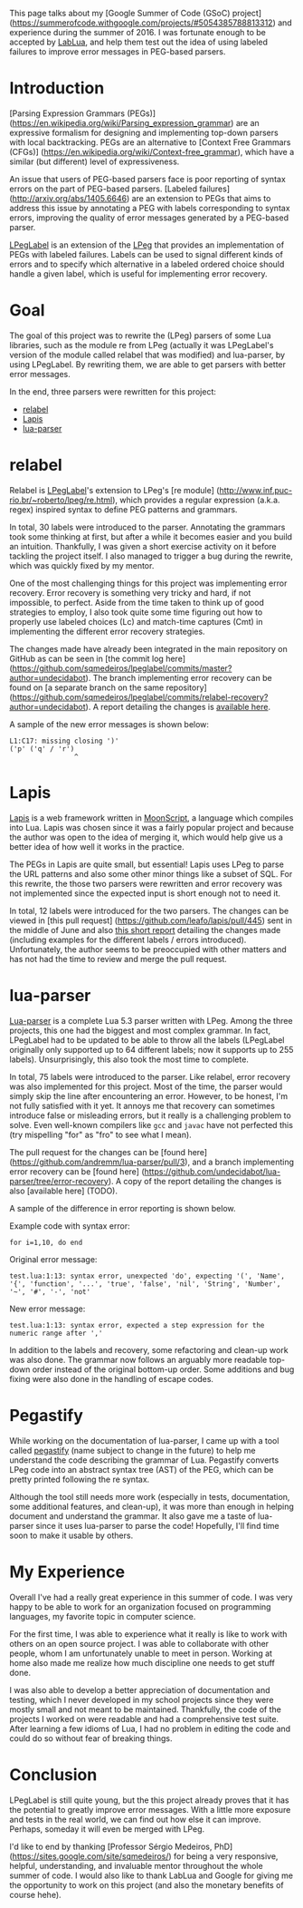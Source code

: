 This page talks about my [Google Summer of Code (GSoC) project]
(https://summerofcode.withgoogle.com/projects/#5054385788813312)
and experience during the summer of 2016. I was fortunate enough
to be accepted by [LabLua](http://www.lua.inf.puc-rio.br/index.html),
and help them test out the idea of using labeled failures to improve
error messages in PEG-based parsers.


# Introduction

[Parsing Expression Grammars (PEGs)]
(https://en.wikipedia.org/wiki/Parsing_expression_grammar)
are an expressive formalism for designing and implementing
top-down parsers with local backtracking. PEGs are an alternative to
[Context Free Grammars (CFGs)]
(https://en.wikipedia.org/wiki/Context-free_grammar), which have a
similar (but different) level of expressiveness.

An issue that users of PEG-based parsers face is poor reporting of
syntax errors on the part of PEG-based parsers. [Labeled failures]
(http://arxiv.org/abs/1405.6646) are an extension to PEGs that aims to
address this issue by annotating a PEG with labels corresponding to
syntax errors, improving the quality of error messages generated by
a PEG-based parser.

[LPegLabel](https://github.com/sqmedeiros/lpeglabel) is an extension of
the [LPeg](http://www.inf.puc-rio.br/~roberto/lpeg/) that provides
an implementation of PEGs with labeled failures. Labels can be used to
signal different kinds of errors and to specify which alternative in
a labeled ordered choice should handle a given label, which is useful for
implementing error recovery.


# Goal

The goal of this project was to rewrite the (LPeg) parsers of some
Lua libraries, such as the module re from LPeg (actually it was
LPegLabel's version of the module called relabel that was modified)
and lua-parser, by using LPegLabel. By rewriting them, we are able to
get parsers with better error messages.

In the end, three parsers were rewritten for this project:
* [relabel](#relabel)
* [Lapis](#lapis)
* [lua-parser](#lua-parser)


# relabel
Relabel is [LPegLabel](https://github.com/sqmedeiros/lpeglabel)'s
extension to LPeg's [re module]
(http://www.inf.puc-rio.br/~roberto/lpeg/re.html), which provides
a regular expression (a.k.a. regex) inspired syntax to define
PEG patterns and grammars.

In total, 30 labels were introduced to the parser. Annotating the
grammars took some thinking at first, but after a while it becomes
easier and you build an intuition. Thankfully, I was given a
short exercise activity on it before tackling the project itself.
I also managed to trigger a bug during the rewrite, which was
quickly fixed by my mentor.

One of the most challenging things for this project was implementing
error recovery. Error recovery is something very tricky and hard,
if not impossible, to perfect. Aside from the time taken to think up
of good strategies to employ, I also took quite some time figuring out
how to properly use labeled choices (Lc) and match-time captures (Cmt)
in implementing the different error recovery strategies.

The changes made have already been integrated in the main repository on
GitHub as can be seen in [the commit log here]
(https://github.com/sqmedeiros/lpeglabel/commits/master?author=undecidabot).
The branch implementing error recovery can be found on [a separate branch
on the same repository]
(https://github.com/sqmedeiros/lpeglabel/commits/relabel-recovery?author=undecidabot).
A report detailing the changes is [available here](TODO).

A sample of the new error messages is shown below:
```
L1:C17: missing closing ')'
('p' ('q' / 'r')
                ^
```


# Lapis
[Lapis](https://github.com/leafo/lapis) is a web framework written
in [MoonScript](http://moonscript.org/), a language which compiles
into Lua. Lapis was chosen since it was a fairly popular project and
because the author was open to the idea of merging it, which would help
give us a better idea of how well it works in the practice.

The PEGs in Lapis are quite small, but essential! Lapis uses LPeg
to parse the URL patterns and also some other minor things like a subset
of SQL. For this rewrite, the those two parsers were rewritten
and error recovery was not implemented since the expected input is
short enough not to need it.

In total, 12 labels were introduced for the two parsers.
The changes can be viewed in [this pull request]
(https://github.com/leafo/lapis/pull/445) sent in the middle of June
and also [this short report](TODO) detailing the changes made
(including examples for the different labels / errors introduced).
Unfortunately, the author seems to be preoccupied with other matters
and has not had the time to review and merge the pull request.


# lua-parser
[Lua-parser](https://github.com/andremm/lua-parser) is a complete
Lua 5.3 parser written with LPeg. Among the three projects, this one
had the biggest and most complex grammar. In fact, LPegLabel had to be
updated to be able to throw all the labels (LPegLabel originally only
supported up to 64 different labels; now it supports up to 255 labels).
Unsurprisingly, this also took the most time to complete.

In total, 75 labels were introduced to the parser. Like relabel,
error recovery was also implemented for this project. Most of the time,
the parser would simply skip the line after encountering an error.
However, to be honest, I'm not fully satisfied with it yet. It annoys me
that recovery can sometimes introduce false or misleading errors,
but it really is a challenging problem to solve. Even well-known
compilers like `gcc` and `javac` have not perfected this (try mispelling
"for" as "fro" to see what I mean).

The pull request for the changes can be [found here]
(https://github.com/andremm/lua-parser/pull/3),
and a branch implementing error recovery can be [found here]
(https://github.com/undecidabot/lua-parser/tree/error-recovery).
A copy of the report detailing the changes is also [available here]
(TODO).

A sample of the difference in error reporting is shown below.

Example code with syntax error:
```
for i=1,10, do end
```

Original error message:
```
test.lua:1:13: syntax error, unexpected 'do', expecting '(', 'Name', '{', 'function', '...', 'true', 'false', 'nil', 'String', 'Number', '~', '#', '-', 'not'
```

New error message:
```
test.lua:1:13: syntax error, expected a step expression for the numeric range after ','
```

In addition to the labels and recovery, some refactoring and clean-up
work was also done. The grammar now follows an arguably more readable
top-down order instead of the original bottom-up order. Some additions
and bug fixing were also done in the handling of escape codes.


# Pegastify
While working on the documentation of lua-parser, I came up with a
tool called [pegastify](https://github.com/undecidabot/pegastify)
(name subject to change in the future) to help me understand the
code describing the grammar of Lua. Pegastify converts LPeg code
into an abstract syntax tree (AST) of the PEG, which can be pretty
printed following the re syntax.

Although the tool still needs more work (especially in tests,
documentation, some additional features, and clean-up), it was more than
enough in helping document and understand the grammar. It also gave me
a taste of lua-parser since it uses lua-parser to parse the code!
Hopefully, I'll find time soon to make it usable by others.


# My Experience
Overall I've had a really great experience in this summer of code.
I was very happy to be able to work for an organization focused
on programming languages, my favorite topic in computer science.

For the first time, I was able to experience what it really is like
to work with others on an open source project. I was able to collaborate
with other people, whom I am unfortunately unable to meet in person.
Working at home also made me realize how much discipline one needs
to get stuff done.

I was also able to develop a better appreciation of documentation and
testing, which I never developed in my school projects since they were
mostly small and not meant to be maintained. Thankfully, the code of
the projects I worked on were readable and had a comprehensive test suite.
After learning a few idioms of Lua, I had no problem in editing the code
and could do so without fear of breaking things.


# Conclusion
LPegLabel is still quite young, but the this project already
proves that it has the potential to greatly improve error messages.
With a little more exposure and tests in the real world, we can
find out how else it can improve. Perhaps, someday it will even be
merged with LPeg.

I'd like to end by thanking [Professor Sérgio Medeiros, PhD]
(https://sites.google.com/site/sqmedeiros/) for being a very responsive,
helpful, understanding, and invaluable mentor throughout the
whole summer of code. I would also like to thank LabLua and Google
for giving me the opportunity to work on this project (and also
the monetary benefits of course hehe).
